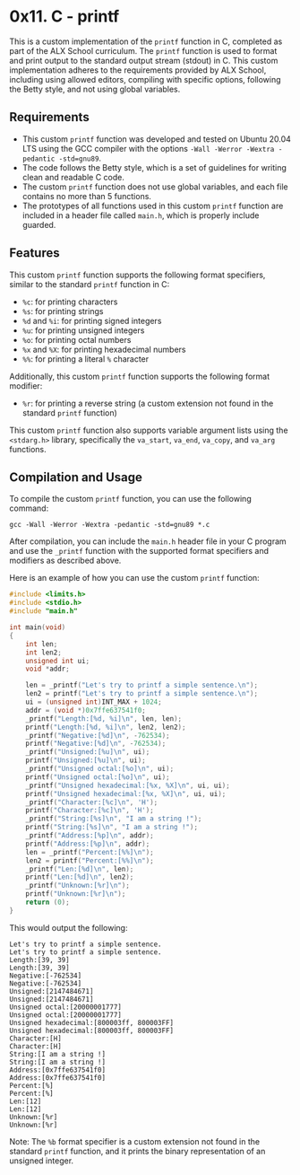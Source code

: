 # 0x11. C - printf

This is a custom implementation of the `printf` function in C, completed as part of the ALX School curriculum. The `printf` function is used to format and print output to the standard output stream (stdout) in C. This custom implementation adheres to the requirements provided by ALX School, including using allowed editors, compiling with specific options, following the Betty style, and not using global variables.

## Requirements

- This custom `printf` function was developed and tested on Ubuntu 20.04 LTS using the GCC compiler with the options `-Wall -Werror -Wextra -pedantic -std=gnu89`.
- The code follows the Betty style, which is a set of guidelines for writing clean and readable C code.
- The custom `printf` function does not use global variables, and each file contains no more than 5 functions.
- The prototypes of all functions used in this custom `printf` function are included in a header file called `main.h`, which is properly include guarded.

## Features

This custom `printf` function supports the following format specifiers, similar to the standard `printf` function in C:

- `%c`: for printing characters
- `%s`: for printing strings
- `%d` and `%i`: for printing signed integers
- `%u`: for printing unsigned integers
- `%o`: for printing octal numbers
- `%x` and `%X`: for printing hexadecimal numbers
- `%%`: for printing a literal `%` character

Additionally, this custom `printf` function supports the following format modifier:

- `%r`: for printing a reverse string (a custom extension not found in the standard `printf` function)

This custom `printf` function also supports variable argument lists using the `<stdarg.h>` library, specifically the `va_start`, `va_end`, `va_copy`, and `va_arg` functions.

## Compilation and Usage

To compile the custom `printf` function, you can use the following command:

```
gcc -Wall -Werror -Wextra -pedantic -std=gnu89 *.c
```

After compilation, you can include the `main.h` header file in your C program and use the `_printf` function with the supported format specifiers and modifiers as described above.

Here is an example of how you can use the custom `printf` function:

```c
#include <limits.h>
#include <stdio.h>
#include "main.h"

int main(void)
{
    int len;
    int len2;
    unsigned int ui;
    void *addr;

    len = _printf("Let's try to printf a simple sentence.\n");
    len2 = printf("Let's try to printf a simple sentence.\n");
    ui = (unsigned int)INT_MAX + 1024;
    addr = (void *)0x7ffe637541f0;
    _printf("Length:[%d, %i]\n", len, len);
    printf("Length:[%d, %i]\n", len2, len2);
    _printf("Negative:[%d]\n", -762534);
    printf("Negative:[%d]\n", -762534);
    _printf("Unsigned:[%u]\n", ui);
    printf("Unsigned:[%u]\n", ui);
    _printf("Unsigned octal:[%o]\n", ui);
    printf("Unsigned octal:[%o]\n", ui);
    _printf("Unsigned hexadecimal:[%x, %X]\n", ui, ui);
    printf("Unsigned hexadecimal:[%x, %X]\n", ui, ui);
    _printf("Character:[%c]\n", 'H');
    printf("Character:[%c]\n", 'H');
    _printf("String:[%s]\n", "I am a string !");
    printf("String:[%s]\n", "I am a string !");
    _printf("Address:[%p]\n", addr);
    printf("Address:[%p]\n", addr);
    len = _printf("Percent:[%%]\n");
    len2 = printf("Percent:[%%]\n");
    _printf("Len:[%d]\n", len);
    printf("Len:[%d]\n", len2);
    _printf("Unknown:[%r]\n");
    printf("Unknown:[%r]\n");
    return (0);
}
```

This would output the following:

```
Let's try to printf a simple sentence.
Let's try to printf a simple sentence.
Length:[39, 39]
Length:[39, 39]
Negative:[-762534]
Negative:[-762534]
Unsigned:[2147484671]
Unsigned:[2147484671]
Unsigned octal:[20000001777]
Unsigned octal:[20000001777]
Unsigned hexadecimal:[800003ff, 800003FF]
Unsigned hexadecimal:[800003ff, 800003FF]
Character:[H]
Character:[H]
String:[I am a string !]
String:[I am a string !]
Address:[0x7ffe637541f0]
Address:[0x7ffe637541f0]
Percent:[%]
Percent:[%]
Len:[12]
Len:[12]
Unknown:[%r]
Unknown:[%r]
```

Note: The `%b` format specifier is a custom extension not found in the standard `printf` function, and it prints the binary representation of an unsigned integer.